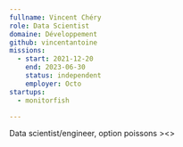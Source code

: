 ```yaml
---
fullname: Vincent Chéry
role: Data Scientist
domaine: Développement
github: vincentantoine
missions:
  - start: 2021-12-20
    end: 2023-06-30
    status: independent
    employer: Octo
startups:
  - monitorfish

---
```

Data scientist/engineer, option poissons ><>
